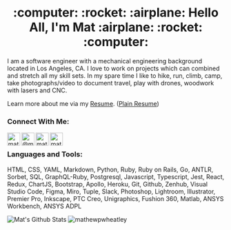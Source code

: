 <h1 align="center">:computer: :rocket: :airplane: Hello All, I'm Mat :airplane: :rocket: :computer: </h1>

I am a software engineer with a mechanical engineering background located in Los Angeles, CA. I love to work on projects which can combined and stretch all my skill sets. In my spare time I like to hike, run, climb, camp, take photographs/video to document travel, play with drones, woodwork with lasers and CNC.

Learn more about me via my [Resume](https://github.com/mathewpwheatley/mathewpwheatley/blob/master/Mathew_Wheatley_Resume_2021.pdf). ([Plain Resume](https://github.com/mathewpwheatley/mathewpwheatley/blob/master/Mathew_Wheatley_Resume_2022_Plain_One_Page.pdf))

### Connect With Me:
<p>
  <a href="https://www.linkedin.com/in/mathewpwheatley" target="blank"><img align="left" src="https://cdn.jsdelivr.net/npm/simple-icons@3.0.1/icons/linkedin.svg" alt="mathewpwheatley" height="30" width="30" /></a>
  <a href="https://mathewpwheatley.medium.com" target="blank"><img align="left" src="https://cdn.jsdelivr.net/npm/simple-icons@3.0.1/icons/medium.svg" alt="@mathewpwheatley" height="30" width="30" /></a>
  <a href="https://www.instagram.com/mathew.p.wheatley/" target="blank"><img align="left" src="https://cdn.jsdelivr.net/npm/simple-icons@3.0.1/icons/instagram.svg" alt="mathew.p.wheatley" height="30" width="30" /></a>
  <a href="https://www.youtube.com/channel/UCW4FrSWl9kSf0BFRw2GLMhQ" target="blank"><img align="left" src="https://cdn.jsdelivr.net/npm/simple-icons@3.0.1/icons/youtube.svg" alt="mathewpwheatley" height="30" width="30" /></a>
 </p>
 
 <br />

### Languages and Tools:
HTML, CSS, YAML, Markdown, Python, Ruby, Ruby on Rails, Go, ANTLR, Sorbet, SQL, GraphQL-Ruby, Postgresql, Javascript, Typescript, Jest, React, Redux, ChartJS, Bootstrap, Apollo, Heroku, Git, Github, Zenhub, Visual Studio Code, Figma, Miro, Tuple, Slack, Photoshop, Lightroom, Illustrator, Premier Pro, Inkscape, PTC Creo, Unigraphics, Fushion 360, Matlab, ANSYS Workbench, ANSYS ADPL

<span>
<img alt="Mat's Github Stats" src="https://github-readme-stats.vercel.app/api?username=mathewpwheatley&show_icons=true&hide_border=true&hide=stars&theme=plain"/>
<img src="https://github-readme-stats.vercel.app/api/top-langs/?username=mathewpwheatley&layout=compact&hide=html&hide_border=true&theme=plain" alt="mathewpwheatley" />
</span>
